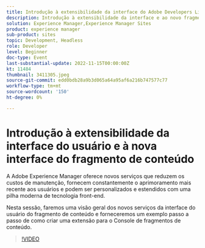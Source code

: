 ```yaml
---
title: Introdução à extensibilidade da interface do Adobe Developers Live NOV 22 e à nova interface do fragmento de conteúdo
description: Introdução à extensibilidade da interface e ao novo fragmento de conteúdo O Adobe Experience Manager oferece novos serviços que reduzem os custos de manutenção, fornecem constantemente o aprimoramento mais recente aos usuários e podem ser personalizados e estendidos com uma pilha moderna de tecnologia de front-end.Nesta sessão, faremos uma visão geral dos novos serviços da interface do usuário do fragmento de conteúdo e forneceremos um exemplo passo a passo de como criar uma extensão para o Console do fragmento de conteúdo.
solution: Experience Manager,Experience Manager Sites
product: experience manager
sub-product: sites
topic: Development, Headless
role: Developer
level: Beginner
doc-type: Event
last-substantial-update: 2022-11-15T00:00:00Z
kt: 11484
thumbnail: 3411305.jpeg
source-git-commit: edd0bdb28a9b3d065a64a95af6a216b747577c77
workflow-type: tm+mt
source-wordcount: '150'
ht-degree: 0%

---
```


# Introdução à extensibilidade da interface do usuário e à nova interface do fragmento de conteúdo

A Adobe Experience Manager oferece novos serviços que reduzem os custos de manutenção, fornecem constantemente o aprimoramento mais recente aos usuários e podem ser personalizados e estendidos com uma pilha moderna de tecnologia front-end.

Nesta sessão, faremos uma visão geral dos novos serviços da interface do usuário do fragmento de conteúdo e forneceremos um exemplo passo a passo de como criar uma extensão para o Console de fragmentos de conteúdo.

>[!VIDEO](https://video.tv.adobe.com/v/3411305/?quality=12&learn=on)

